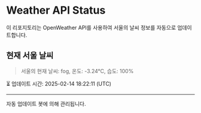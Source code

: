 
# Weather API Status

이 리포지토리는 OpenWeather API를 사용하여 서울의 날씨 정보를 자동으로 업데이트합니다.

## 현재 서울 날씨
> 서울의 현재 날씨: fog, 온도: -3.24°C, 습도: 100%

⏳ 업데이트 시간: 2025-02-14 18:22:11 (UTC)

---
자동 업데이트 봇에 의해 관리됩니다.
